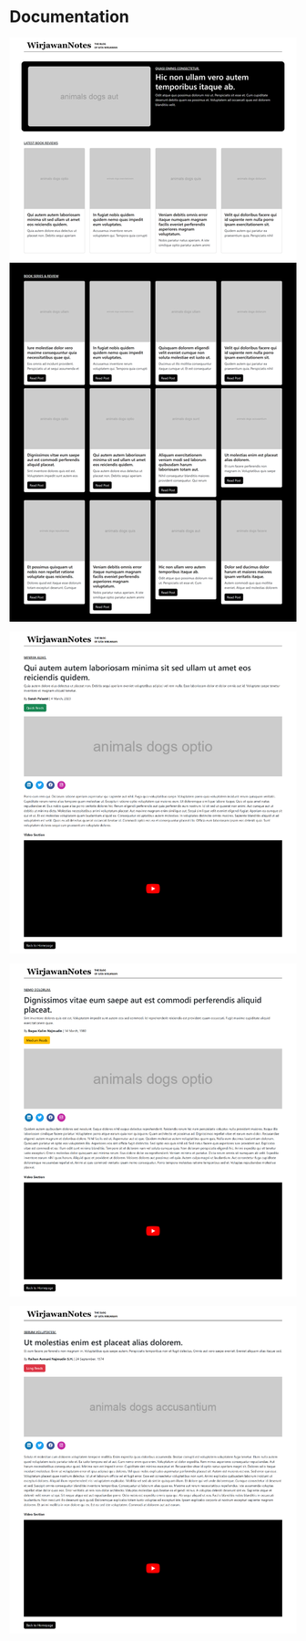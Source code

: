 # Documentation

![Home](https://github.com/liam3333/UTPWilliamSuryadharma/blob/master/!CODE%20DOCUMENTATION/PAGE%20RESULT/homepage%20(result).png)

![Detail](https://github.com/liam3333/UTPWilliamSuryadharma/blob/master/!CODE%20DOCUMENTATION/PAGE%20RESULT/detail-quickread%20(result).png)

![Detail](https://github.com/liam3333/UTPWilliamSuryadharma/blob/master/!CODE%20DOCUMENTATION/PAGE%20RESULT/detail-mediumread%20(result).png)

![Detail](https://github.com/liam3333/UTPWilliamSuryadharma/blob/master/!CODE%20DOCUMENTATION/PAGE%20RESULT/detail-longread%20(result).png)

